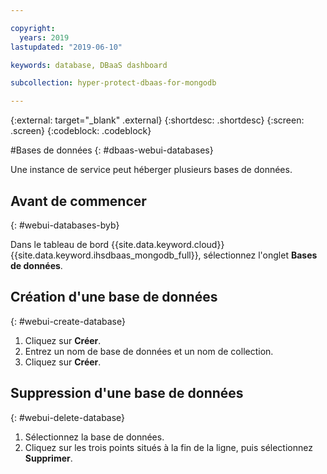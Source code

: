 ```yaml
---

copyright:
  years: 2019
lastupdated: "2019-06-10"

keywords: database, DBaaS dashboard

subcollection: hyper-protect-dbaas-for-mongodb

---
```


{:external: target="_blank" .external}
{:shortdesc: .shortdesc}
{:screen: .screen}
{:codeblock: .codeblock}


#Bases de données
{: #dbaas-webui-databases}

Une instance de service peut héberger plusieurs bases de données.

## Avant de commencer
{: #webui-databases-byb}

Dans le tableau de bord {{site.data.keyword.cloud}} {{site.data.keyword.ihsdbaas_mongodb_full}}, sélectionnez l'onglet **Bases de données**.

## Création d'une base de données
{: #webui-create-database}

1. Cliquez sur **Créer**.
2. Entrez un nom de base de données et un nom de collection.
3. Cliquez sur **Créer**.

## Suppression d'une base de données
{: #webui-delete-database}

1. Sélectionnez la base de données.
2. Cliquez sur les trois points situés à la fin de la ligne, puis sélectionnez **Supprimer**.
